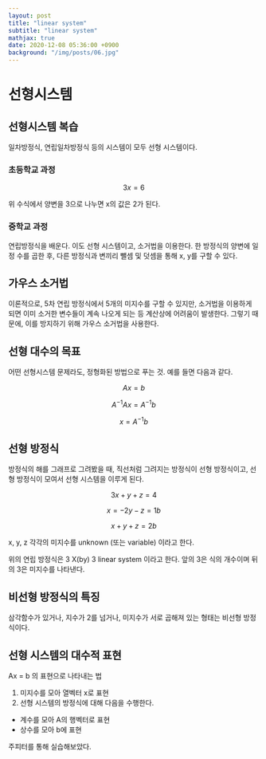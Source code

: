 ```yaml
---
layout: post
title: "linear system"
subtitle: "linear system"
mathjax: true
date: 2020-12-08 05:36:00 +0900
background: "/img/posts/06.jpg"
---
```


# 선형시스템

## 선형시스템 복습

일차방정식, 연립일차방정식 등의 시스템이 모두 선형 시스템이다.

### 초등학교 과정

$$3x = 6$$

위 수식에서 양변을 3으로 나누면 x의 값은 2가 된다.

### 중학교 과정

연립방정식을 배운다. 이도 선형 시스템이고, 소거법을 이용한다. 한 방정식의 양변에 일정 수를 곱한 후, 다른 방정식과 변끼리 뺄셈 및 덧셈을 통해 x, y를 구할 수 있다.

## 가우스 소거법

이론적으로, 5차 연립 방정식에서 5개의 미지수를 구할 수 있지만, 소거법을 이용하게 되면 이미 소거한 변수들이 계속 나오게 되는 등 계산상에 어려움이 발생한다. 그렇기 때문에, 이를 방지하기 위해 가우스 소거법을 사용한다.

## 선형 대수의 목표

어떤 선형시스템 문제라도, 정형화된 방법으로 푸는 것. 예를 들면 다음과 같다.

$$Ax = b$$

$$A^{-1}Ax = A^{-1}b$$

$$x = A^{-1}b$$

## 선형 방정식

방정식의 해를 그래프로 그려봤을 때, 직선처럼 그려지는 방정식이 선형 방정식이고, 선형 방정식이 모여서 선형 시스템을 이루게 된다.

$$3x + y + z = 4$$

$$x = -2y - z = 1b$$

$$x + y + z = 2b$$

x, y, z 각각의 미지수를 unknown (또는 variable) 이라고 한다.

위의 연립 방정식은 3 X(by) 3 linear system 이라고 한다. 앞의 3은 식의 개수이며 뒤의 3은 미지수를 나타낸다.

## 비선형 방정식의 특징

삼각함수가 있거나, 지수가 2를 넘거나, 미지수가 서로 곱해져 있는 형태는 비선형 방정식이다.

## 선형 시스템의 대수적 표현

Ax = b 의 표현으로 나타내는 법

1. 미지수를 모아 열벡터 x로 표현
2. 선형 시스템의 방정식에 대해 다음을 수행한다.

- 계수를 모아 A의 행벡터로 표현
- 상수를 모아 b에 표현

주피터를 통해 실습해보았다.

